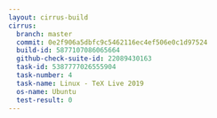 ```yaml
---
layout: cirrus-build
cirrus:
  branch: master
  commit: 0e2f906a5dbfc9c5462116ec4ef506e0c1d97524
  build-id: 5877107086065664
  github-check-suite-id: 22089430163
  task-id: 5387777026555904
  task-number: 4
  task-name: Linux - TeX Live 2019
  os-name: Ubuntu
  test-result: 0
---
```

